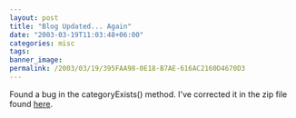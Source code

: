 ```yaml
---
layout: post
title: "Blog Updated... Again"
date: "2003-03-19T11:03:48+06:00"
categories: misc 
tags: 
banner_image: 
permalink: /2003/03/19/395FAA98-0E18-B7AE-616AC2160D4670D3
---
```


Found a bug in the categoryExists() method. I've corrected it in the zip file found <a href="http://www.camdenfamily.com/morpheus/blog/blog.zip">here</a>.